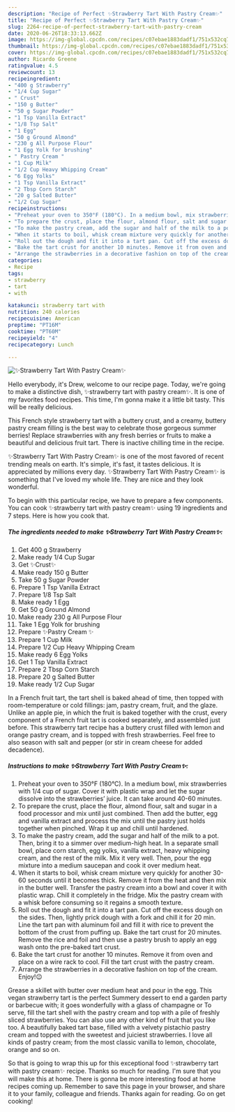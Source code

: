 ```yaml
---
description: "Recipe of Perfect ✨Strawberry Tart With Pastry Cream✨"
title: "Recipe of Perfect ✨Strawberry Tart With Pastry Cream✨"
slug: 2264-recipe-of-perfect-strawberry-tart-with-pastry-cream
date: 2020-06-26T18:33:13.662Z
image: https://img-global.cpcdn.com/recipes/c07ebae1883dadf1/751x532cq70/✨strawberry-tart-with-pastry-cream✨-recipe-main-photo.jpg
thumbnail: https://img-global.cpcdn.com/recipes/c07ebae1883dadf1/751x532cq70/✨strawberry-tart-with-pastry-cream✨-recipe-main-photo.jpg
cover: https://img-global.cpcdn.com/recipes/c07ebae1883dadf1/751x532cq70/✨strawberry-tart-with-pastry-cream✨-recipe-main-photo.jpg
author: Ricardo Greene
ratingvalue: 4.5
reviewcount: 13
recipeingredient:
- "400 g Strawberry"
- "1/4 Cup Sugar"
- " Crust"
- "150 g Butter"
- "50 g Sugar Powder"
- "1 Tsp Vanilla Extract"
- "1/8 Tsp Salt"
- "1 Egg"
- "50 g Ground Almond"
- "230 g All Purpose Flour"
- "1 Egg Yolk for brushing"
- " Pastry Cream "
- "1 Cup Milk"
- "1/2 Cup Heavy Whipping Cream"
- "6 Egg Yolks"
- "1 Tsp Vanilla Extract"
- "2 Tbsp Corn Starch"
- "20 g Salted Butter"
- "1/2 Cup Sugar"
recipeinstructions:
- "Preheat your oven to 350°F (180°C). In a medium bowl, mix strawberries with 1/4 cup of sugar. Cover it with plastic wrap and let the sugar dissolve into the strawberries’ juice. It can take around 40-60 minutes."
- "To prepare the crust, place the flour, almond flour, salt and sugar in a food processor and mix until just combined. Then add the butter, egg and vanilla extract and process the mix until the pastry just holds together when pinched. Wrap it up and chill until hardened."
- "To make the pastry cream, add the sugar and half of the milk to a pot. Then, bring it to a simmer over medium-high heat. In a separate small bowl, place corn starch, egg yolks, vanilla extract, heavy whipping cream, and the rest of the milk. Mix it very well. Then, pour the egg mixture into a medium saucepan and cook it over medium heat."
- "When it starts to boil, whisk cream mixture very quickly for another 30-60 seconds until it becomes thick. Remove it from the heat and then mix in the butter well. Transfer the pastry cream into a bowl and cover it with plastic wrap. Chill it completely in the fridge. Mix the pastry cream with a whisk before consuming so it regains a smooth texture."
- "Roll out the dough and fit it into a tart pan. Cut off the excess dough on the sides. Then, lightly prick dough with a fork and chill it for 20 min. Line the tart pan with aluminum foil and fill it with rice to prevent the bottom of the crust from puffing up. Bake the tart crust for 20 minutes. Remove the rice and foil and then use a pastry brush to apply an egg wash onto the pre-baked tart crust."
- "Bake the tart crust for another 10 minutes. Remove it from oven and place on a wire rack to cool. Fill the tart crust with the pastry cream."
- "Arrange the strawberries in a decorative fashion on top of the cream. Enjoy!😉"
categories:
- Recipe
tags:
- strawberry
- tart
- with

katakunci: strawberry tart with 
nutrition: 240 calories
recipecuisine: American
preptime: "PT16M"
cooktime: "PT60M"
recipeyield: "4"
recipecategory: Lunch

---
```



![✨Strawberry Tart With Pastry Cream✨](https://img-global.cpcdn.com/recipes/c07ebae1883dadf1/751x532cq70/✨strawberry-tart-with-pastry-cream✨-recipe-main-photo.jpg)

Hello everybody, it's Drew, welcome to our recipe page. Today, we're going to make a distinctive dish, ✨strawberry tart with pastry cream✨. It is one of my favorites food recipes. This time, I'm gonna make it a little bit tasty. This will be really delicious.

This French style strawberry tart with a buttery crust, and a creamy, buttery pastry cream filling is the best way to celebrate those gorgeous summer berries! Replace strawberries with any fresh berries or fruits to make a beautiful and delicious fruit tart. There is inactive chilling time in the recipe.

✨Strawberry Tart With Pastry Cream✨ is one of the most favored of recent trending meals on earth. It's simple, it's fast, it tastes delicious. It is appreciated by millions every day. ✨Strawberry Tart With Pastry Cream✨ is something that I've loved my whole life. They are nice and they look wonderful.


To begin with this particular recipe, we have to prepare a few components. You can cook ✨strawberry tart with pastry cream✨ using 19 ingredients and 7 steps. Here is how you cook that.

<!--inarticleads1-->

##### The ingredients needed to make ✨Strawberry Tart With Pastry Cream✨:

1. Get 400 g Strawberry
1. Make ready 1/4 Cup Sugar
1. Get  ✨Crust✨
1. Make ready 150 g Butter
1. Take 50 g Sugar Powder
1. Prepare 1 Tsp Vanilla Extract
1. Prepare 1/8 Tsp Salt
1. Make ready 1 Egg
1. Get 50 g Ground Almond
1. Make ready 230 g All Purpose Flour
1. Take 1 Egg Yolk for brushing
1. Prepare  ✨Pastry Cream ✨
1. Prepare 1 Cup Milk
1. Prepare 1/2 Cup Heavy Whipping Cream
1. Make ready 6 Egg Yolks
1. Get 1 Tsp Vanilla Extract
1. Prepare 2 Tbsp Corn Starch
1. Prepare 20 g Salted Butter
1. Make ready 1/2 Cup Sugar


In a French fruit tart, the tart shell is baked ahead of time, then topped with room-temperature or cold fillings: jam, pastry cream, fruit, and the glaze. Unlike an apple pie, in which the fruit is baked together with the crust, every component of a French fruit tart is cooked separately, and assembled just before. This strawberry tart recipe has a buttery crust filled with lemon and orange pastry cream, and is topped with fresh strawberries. Feel free to also season with salt and pepper (or stir in cream cheese for added decadence). 

<!--inarticleads2-->

##### Instructions to make ✨Strawberry Tart With Pastry Cream✨:

1. Preheat your oven to 350°F (180°C). In a medium bowl, mix strawberries with 1/4 cup of sugar. Cover it with plastic wrap and let the sugar dissolve into the strawberries’ juice. It can take around 40-60 minutes.
1. To prepare the crust, place the flour, almond flour, salt and sugar in a food processor and mix until just combined. Then add the butter, egg and vanilla extract and process the mix until the pastry just holds together when pinched. Wrap it up and chill until hardened.
1. To make the pastry cream, add the sugar and half of the milk to a pot. Then, bring it to a simmer over medium-high heat. In a separate small bowl, place corn starch, egg yolks, vanilla extract, heavy whipping cream, and the rest of the milk. Mix it very well. Then, pour the egg mixture into a medium saucepan and cook it over medium heat.
1. When it starts to boil, whisk cream mixture very quickly for another 30-60 seconds until it becomes thick. Remove it from the heat and then mix in the butter well. Transfer the pastry cream into a bowl and cover it with plastic wrap. Chill it completely in the fridge. Mix the pastry cream with a whisk before consuming so it regains a smooth texture.
1. Roll out the dough and fit it into a tart pan. Cut off the excess dough on the sides. Then, lightly prick dough with a fork and chill it for 20 min. Line the tart pan with aluminum foil and fill it with rice to prevent the bottom of the crust from puffing up. Bake the tart crust for 20 minutes. Remove the rice and foil and then use a pastry brush to apply an egg wash onto the pre-baked tart crust.
1. Bake the tart crust for another 10 minutes. Remove it from oven and place on a wire rack to cool. Fill the tart crust with the pastry cream.
1. Arrange the strawberries in a decorative fashion on top of the cream. Enjoy!😉


Grease a skillet with butter over medium heat and pour in the egg. This vegan strawberry tart is the perfect Summery dessert to end a garden party or barbecue with; it goes wonderfully with a glass of champagne or To serve, fill the tart shell with the pastry cream and top with a pile of freshly sliced strawberries. You can also use any other kind of fruit that you like too. A beautifully baked tart base, filled with a velvety pistachio pastry cream and topped with the sweetest and juiciest strawberries. I love all kinds of pastry cream; from the most classic vanilla to lemon, chocolate, orange and so on. 

So that is going to wrap this up for this exceptional food ✨strawberry tart with pastry cream✨ recipe. Thanks so much for reading. I'm sure that you will make this at home. There is gonna be more interesting food at home recipes coming up. Remember to save this page in your browser, and share it to your family, colleague and friends. Thanks again for reading. Go on get cooking!
